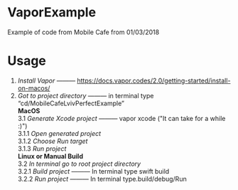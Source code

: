 # VaporExample

Example of code from Mobile Cafe from 01/03/2018

# Usage

1. <i>Install Vapor ——— </i> https://docs.vapor.codes/2.0/getting-started/install-on-macos/
2. <i>Got to project directory ——— </i> in terminal type “cd/MobileCafeLvivPerfectExample”</br>
<b>MacOS</b> </br>
3.1 <i>Generate Xcode project ——— </i>  vapor xcode ("It can take for a while :)") </br>
3.1.1 <i>Open generated project </i>  </br>
3.1.2 <i>Choose Run target</i> </br>
3.1.3 <i>Run project</i> </br>
<b> Linux or Manual Build </b> </br>
3.2 <i> In terminal go to root project directory </i>  </br>
3.2.1 <i> Build project ——— </i>  In terminal type swift build </br>
3.2.2 <i>Run project ——— </i>  In terminal type.build/debug/Run
